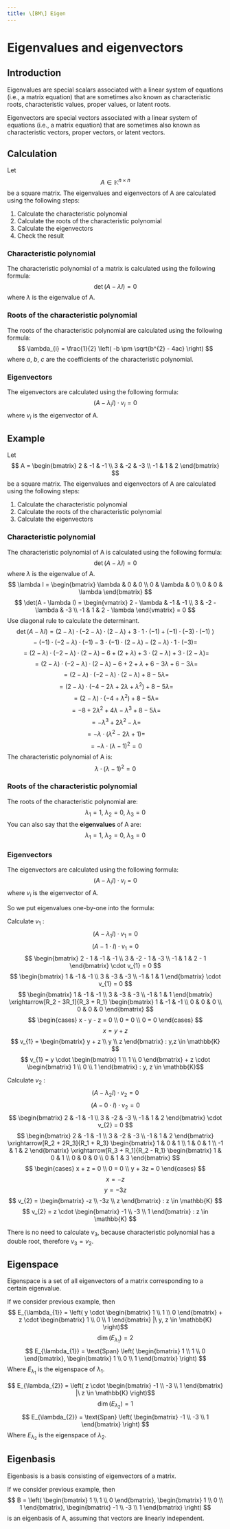 ```yaml
---
title: \[BM\] Eigen
---
```


# Eigenvalues and eigenvectors

## Introduction
Eigenvalues are special scalars associated with a linear system of equations (i.e., a matrix equation) that are sometimes also known as characteristic roots, characteristic values, proper values, or latent roots.

Eigenvectors are special vectors associated with a linear system of equations (i.e., a matrix equation) that are sometimes also known as characteristic vectors, proper vectors, or latent vectors.

## Calculation
Let
$$ A \in \mathbb{K}^{n \times n} $$
be a square matrix. The eigenvalues and eigenvectors of A are calculated using the following steps:

1. Calculate the characteristic polynomial
2. Calculate the roots of the characteristic polynomial
3. Calculate the eigenvectors
4. Check the result

### Characteristic polynomial
The characteristic polynomial of a matrix is calculated using the following formula:
$$ \det(A - \lambda I) = 0 $$
where
$\lambda$
is the eigenvalue of A.

### Roots of the characteristic polynomial
The roots of the characteristic polynomial are calculated using the following formula:
$$ \lambda_{i} = \frac{1}{2} \left( -b \pm \sqrt{b^{2} - 4ac} \right) $$
where
$a$, $b$, $c$
are the coefficients of the characteristic polynomial.

### Eigenvectors
The eigenvectors are calculated using the following formula:
$$ (A - \lambda_{i} I) \cdot v_{i} = 0 $$
where
$v_{i}$
is the eigenvector of A.

## Example
Let
$$ A = \begin{bmatrix}
    2 & -1 & -1 \\
    3 & -2 & -3 \\
    -1 & 1 & 2
\end{bmatrix} $$
be a square matrix. The eigenvalues and eigenvectors of A are calculated using the following steps:

1. Calculate the characteristic polynomial
2. Calculate the roots of the characteristic polynomial
3. Calculate the eigenvectors

### Characteristic polynomial
The characteristic polynomial of A is calculated using the following formula:
$$ \det(A - \lambda I) = 0 $$
where
$\lambda$
is the eigenvalue of A.
$$ \lambda I = \begin{bmatrix}
    \lambda & 0 & 0 \\
    0 & \lambda & 0 \\
    0 & 0 & \lambda
\end{bmatrix} $$
$$ \det(A - \lambda I) = \begin{vmatrix}
    2 - \lambda & -1 & -1 \\
    3 & -2 - \lambda & -3 \\
    -1 & 1 & 2 - \lambda
\end{vmatrix} = 0 $$
Use diagonal rule to calculate the determinant.
$$ \det(A - \lambda I) = (2 - \lambda) \cdot (-2 - \lambda) \cdot (2 - \lambda) + 3 \cdot 1 \cdot (-1) + (-1) \cdot (-3) \cdot (-1)\ \rangle$$
$$-\ (-1) \cdot (-2 - \lambda) \cdot (-1) - 3 \cdot (-1) \cdot (2 - \lambda) - (2 - \lambda) \cdot 1 \cdot (-3) = $$
$$ = (2 - \lambda) \cdot (-2 - \lambda) \cdot (2 - \lambda) - 6 + (2 + \lambda) + 3 \cdot (2 - \lambda) + 3 \cdot (2 - \lambda) = $$
$$ = (2 - \lambda) \cdot (-2 - \lambda) \cdot (2 - \lambda) - 6 + 2 + \lambda + 6 - 3\lambda + 6 - 3\lambda = $$
$$ = (2 - \lambda) \cdot (-2 - \lambda) \cdot (2 - \lambda) + 8 - 5\lambda = $$
$$ = (2 - \lambda) \cdot (-4 - 2\lambda + 2\lambda + \lambda^{2}) + 8 - 5\lambda = $$
$$ = (2 - \lambda) \cdot (-4 + \lambda^{2}) + 8 - 5\lambda = $$
$$ = -8 + 2\lambda^{2} + 4\lambda - \lambda^{3} + 8 - 5\lambda = $$
$$ = -\lambda^{3} + 2\lambda^{2} - \lambda = $$
$$ = -\lambda \cdot (\lambda^{2} - 2\lambda + 1) = $$
$$ = -\lambda \cdot (\lambda - 1)^{2} = 0 $$
The characteristic polynomial of A is:
$$ \lambda \cdot (\lambda - 1)^{2} = 0 $$
### Roots of the characteristic polynomial
The roots of the characteristic polynomial are:
$$ \lambda_{1} = 1,\ \lambda_{2} = 0,\ \lambda_{3} = 0 $$
You can also say that the **eigenvalues** of A are:
$$ \lambda_{1} = 1,\ \lambda_{2} = 0,\ \lambda_{3} = 0 $$

### Eigenvectors
The eigenvectors are calculated using the following formula:
$$ (A - \lambda_{i} I) \cdot v_{i} = 0 $$
where
$v_{i}$
is the eigenvector of A.

So we put eigenvalues one-by-one into the formula:

Calculate
${v_{1}}$
:
$$ (A - \lambda_{1} I) \cdot v_{1} = 0 $$
$$ (A - 1 \cdot I) \cdot v_{1} = 0 $$
$$ \begin{bmatrix}
    2 - 1 & -1 & -1 \\
    3 & -2 - 1 & -3 \\
    -1 & 1 & 2 - 1
\end{bmatrix} \cdot v_{1} = 0 $$
$$ \begin{bmatrix}
    1 & -1 & -1 \\
    3 & -3 & -3 \\
    -1 & 1 & 1
\end{bmatrix} \cdot v_{1} = 0 $$
$$ \begin{bmatrix}
    1 & -1 & -1 \\
    3 & -3 & -3 \\
    -1 & 1 & 1
\end{bmatrix} \xrightarrow[R_2 - 3R_1]{R_3 + R_1} \begin{bmatrix}
    1 & -1 & -1 \\
    0 & 0 & 0 \\
    0 & 0 & 0
\end{bmatrix} $$
$$ \begin{cases}
    x - y - z = 0 \\
    0 = 0 \\
    0 = 0
\end{cases} $$
$$ x = y + z $$
$$ v_{1} = \begin{bmatrix}
    y + z \\
    y \\
    z
\end{bmatrix} : y,z \in \mathbb{K} $$
$$ v_{1} = y \cdot \begin{bmatrix}
    1 \\
    1 \\
    0
\end{bmatrix} + z \cdot \begin{bmatrix}
    1 \\
    0 \\
    1
\end{bmatrix} : y, z \in \mathbb{K}$$

Calculate
${v_{2}}$
:
$$ (A - \lambda_{2} I) \cdot v_{2} = 0 $$
$$ (A - 0 \cdot I) \cdot v_{2} = 0 $$
$$ \begin{bmatrix}
    2 & -1 & -1 \\
    3 & -2 & -3 \\
    -1 & 1 & 2
\end{bmatrix} \cdot v_{2} = 0 $$
$$ \begin{bmatrix}
    2 & -1 & -1 \\
    3 & -2 & -3 \\
    -1 & 1 & 2
\end{bmatrix} \xrightarrow[R_2 + 2R_3]{R_1 + R_3} \begin{bmatrix}
    1 & 0 & 1 \\
    1 & 0 & 1 \\
    -1 & 1 & 2
\end{bmatrix} \xrightarrow[R_3 + R_1]{R_2 - R_1} \begin{bmatrix}
    1 & 0 & 1 \\
    0 & 0 & 0 \\
    0 & 1 & 3
\end{bmatrix} $$
$$ \begin{cases}
    x + z = 0 \\
    0 = 0 \\
    y + 3z = 0
\end{cases} $$
$$ x = -z $$
$$ y = -3z $$
$$ v_{2} = \begin{bmatrix}
    -z \\
    -3z \\
    z
\end{bmatrix} : z \in \mathbb{K} $$
$$ v_{2} = z \cdot \begin{bmatrix}
    -1 \\
    -3 \\
    1
\end{bmatrix} : z \in \mathbb{K} $$

There is no need to calculate
${v_{3}}$,
because characteristic polynomial has a double root, therefore
${v_{3}} = {v_{2}}$.

## Eigenspace
Eigenspace is a set of all eigenvectors of a matrix corresponding to a certain eigenvalue.

If we consider previous example, then
$$ E_{\lambda_{1}} = \left( y \cdot \begin{bmatrix}
    1 \\
    1 \\
    0
\end{bmatrix} + z \cdot \begin{bmatrix}
    1 \\
    0 \\
    1
\end{bmatrix} |\ y, z \in \mathbb{K} \right)$$
$$ \dim(E_{\lambda_{1}}) = 2 $$
$$ E_{\lambda_{1}} = \text{Span} \left( \begin{bmatrix}
    1 \\
    1 \\
    0
\end{bmatrix}, \begin{bmatrix}
    1 \\
    0 \\
    1
\end{bmatrix} \right) $$
Where
$E_{\lambda_{1}}$
is the eigenspace of
$\lambda_{1}$.

$$ E_{\lambda_{2}} = \left( z \cdot \begin{bmatrix}
    -1 \\
    -3 \\
    1
\end{bmatrix} |\ z \in \mathbb{K} \right)$$
$$ \dim(E_{\lambda_{2}}) = 1 $$
$$ E_{\lambda_{2}} = \text{Span} \left( \begin{bmatrix}
    -1 \\
    -3 \\
    1
\end{bmatrix} \right) $$
Where
$E_{\lambda_{2}}$
is the eigenspace of
$\lambda_{2}$.

## Eigenbasis
Eigenbasis is a basis consisting of eigenvectors of a matrix.

If we consider previous example, then
$$ B = \left( \begin{bmatrix}
    1 \\
    1 \\
    0
\end{bmatrix}, \begin{bmatrix}
    1 \\
    0 \\
    1
\end{bmatrix}, \begin{bmatrix}
    -1 \\
    -3 \\
    1
\end{bmatrix} \right) $$
is an eigenbasis of A, assuming that vectors are linearly independent.
